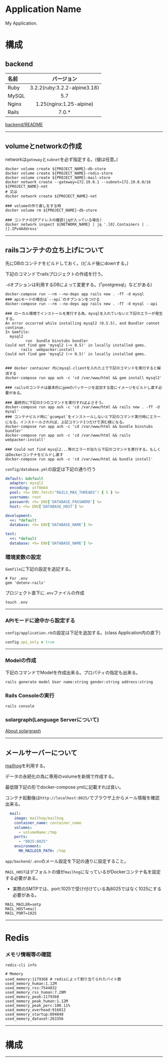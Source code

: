 # Application Name

My Application.

# 構成

## backend

| 名前 | バージョン |
| :--- | :---: |
| Ruby | 3.2.2(ruby:3.2.2-alpine3.18) |
| MySQL | 5.7 |
| Nginx | 1.25(nginx:1.25-alpine) |
| Rails | 7.0.* |

[backend/README](./app/backend/README.md)

---

## volumeとnetworkの作成

networkは`gateway`と`subnet`を必ず指定する。(値は任意。)

```shell
docker volume create ${PROJECT_NAME}-db-store
docker volume create ${PROJECT_NAME}-redis-store
docker volume create ${PROJECT_NAME}-mail-store
docker network create --gateway=172.19.0.1 --subnet=172.19.0.0/16 ${PROJECT_NAME}-net
# 又は
docker network create ${PROJECT_NAME}-net

### volumeの作り直しをする時
docker volume rm ${PROJECT_NAME}-db-store

### コンテナのIPアドレスの確認(jqが入っている場合)
docker network inspect ${NETWORK_NAME} | jq '.[0].Containers | .[].IPv4Address'
```


---

## railsコンテナの立ち上げについて

先にDBのコンテナをビルドしておく。(ビルド後にdownする。)

下記のコマンドでrailsプロジェクトの作成を行う。

`-d`オプションは利用するDBによって変更する。(「postgresql」などがある)

```shell
docker-compose run --rm --no-deps app rails new . -fT -d mysql
### apiモードの場合は`--api`のオプションをつける
docker-compose run --rm --no-deps app rails new . -fT -d mysql --api

### ローカル環境でインストールを実行する為、mysqlを入れていないと下記のエラーが発生する。
An error occurred while installing mysql2 (0.5.5), and Bundler cannot continue.
In Gemfile:
  mysql2
         run  bundle binstubs bundler
Could not find gem 'mysql2 (~> 0.5)' in locally installed gems.
       rails  webpacker:install
Could not find gem 'mysql2 (~> 0.5)' in locally installed gems.


### docker container 内にmysql-clientを入れた上で下記のコマンドを実行すると解消する
docker-compose run app ash -c 'cd /var/www/html && gem install mysql2'

### railsのコンテナは基本的にgemのパッケージを追加する度にイメージをビルドし直す必要がある。

### 最終的に下記の3つのコマンドを実行すればよさそう。
docker-compose run app ash -c 'cd /var/www/html && rails new . -fT -d mysql'
### コンテナビルド時に`gcompat`をインストールしないと下記のコマンド実行時にエラーになる。インストールされれば、上記コマンド1つだけで済む様になる。
docker-compose run app ash -c 'cd /var/www/html && bundle binstubs bundler'
docker-compose run app ash -c 'cd /var/www/html && rails webpacker:install'

### Could not find mysql2...等のエラーが出たら下記のコマンドを実行する。もしくはDockerコンテナをビルドし直す
docker-compose run app ash -c 'cd /var/www/html && bundle install'

```

`config/database.yml`の設定は下記の通り行う

```yaml
default: &default
  adapter: mysql2
  encoding: utf8mb4
  pool: <%= ENV.fetch("RAILS_MAX_THREADS") { 5 } %>
  username: root
  password: <%= ENV['DATABASE_PASSWORD'] %>
  host: <%= ENV['DATABASE_HOST'] %>

development:
  <<: *default
  database: <%= ENV['DATABASE_NAME'] %>

test:
  <<: *default
  database: <%= ENV['DATABASE_NAME'] %>
```

### 環境変数の設定

`Gemfile`に下記の設定を追記する。

```Gemfile
# For .env
gem 'dotenv-rails'
```

プロジェクト直下に`.env`ファイルの作成

```shell
touch .env
```

---

### APIモードに途中から設定する

`config/application.rb`の設定は下記を追加する。(class Application内の直下)

```rb
config.api_only = true
```

---

### Modelの作成

下記のコマンドでModelを作成出来る。プロパティの指定も出来る。

```shell
rails generate model User name:string gender:string address:string
```

### Rails Consoleの実行

```shell
rails console
```

### solargraph(Language Serverについて)

[About solargraph](https://github.com/castwide/vscode-solargraph)

---


## メールサーバーについて

[mailhog](https://github.com/mailhog/MailHog)を利用する。

データの永続化の為に専用のvolumeを新規で作成する。

最低限下記の形でdocker-compose.ymlに記載すれば良い。

コンテナ起動後は`http://localhost:8025/`でブラウザ上からメール情報を確認出来る。

```yaml
  mail:
    image: mailhog/mailhog
    container_name: container_name
    volumes:
      - volumeName:/tmp
    ports:
      - "8025:8025"
    environment:
      MH_MAILDIR_PATH: /tmp
```

`app/backend/.env`のメール設定を下記の通りに設定すること。

`MAIL_HOST`はデフォルトの値が`mailhog`になっているがDockerコンテナ名を設定する必要がある。

* 実際のSMTPでは、port:1025で受け付けている為8025ではなく1025にする必要がある。

```shell
MAIL_MAILER=smtp
MAIL_HOST=mail
MAIL_PORT=1025
```

---

# Redis

### メモリ情報等の確認

```shell
redis-cli info

# Memory
used_memory:1179368 # redisによって割り当てられたバイト数
used_memory_human:1.12M
used_memory_rss:7544832
used_memory_rss_human:7.20M
used_memory_peak:1179368
used_memory_peak_human:1.12M
used_memory_peak_perc:100.11%
used_memory_overhead:916012
used_memory_startup:894848
used_memory_dataset:263356
```

---

# 構成



---

